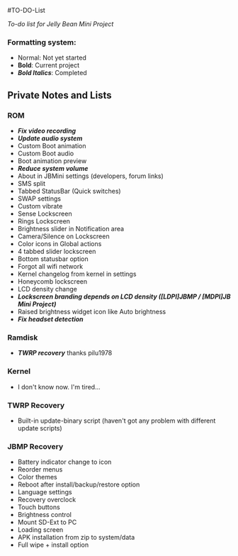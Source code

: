 #TO-DO-List

_To-do list for Jelly Bean Mini Project_

### Formatting system:

 * Normal: Not yet started
 * __Bold__: Current project
 * ___Bold Italics___: Completed

## Private Notes and Lists


### ROM
 * ___Fix video recording___
 * ___Update audio system___
 * Custom Boot animation
 * Custom Boot audio
 * Boot animation preview
 * ___Reduce system volume___
 * About in JBMini settings (developers, forum links)
 * SMS split
 * Tabbed StatusBar (Quick switches)
 * SWAP settings
 * Custom vibrate
 * Sense Lockscreen
 * Rings Lockscreen
 * Brightness slider in Notification area
 * Camera/Silence on Lockscreen
 * Color icons in Global actions
 * 4 tabbed slider lockscreen
 * Bottom statusbar option
 * Forgot all wifi network
 * Kernel changelog from kernel in settings
 * Honeycomb lockscreen
 * LCD density change
 * ___Lockscreen branding depends on LCD density ([LDPI]JBMP / [MDPI]JB Mini Project)___
 * Raised brightness widget icon like Auto brightness
 * ___Fix headset detection___


### Ramdisk
 * ___TWRP recovery___ thanks pilu1978


### Kernel
 * I don't know now. I'm tired...


### TWRP Recovery
 * Built-in update-binary script (haven't got any problem with different update scripts)

### JBMP Recovery
 * Battery indicator change to icon
 * Reorder menus
 * Color themes
 * Reboot after install/backup/restore option
 * Language settings
 * Recovery overclock
 * Touch buttons
 * Brightness control
 * Mount SD-Ext to PC
 * Loading screen
 * APK installation from zip to system/data
 * Full wipe + install option
